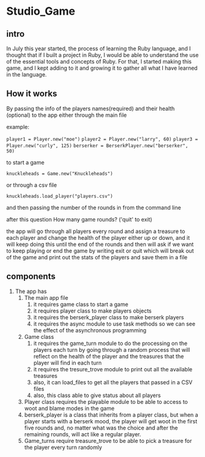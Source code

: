 # Studio_Game

## intro

  In July this year started, the process of learning the Ruby language, and I thought that if I built a project in Ruby, I would be able to understand the use of the essential tools and concepts of Ruby. For that, I started making this game, and I kept adding to it and growing it to gather all what I have learned in the language.

## How it works

By passing the info of the players names(required) and their health (optional) to the app either through the main file 

example:

`player1 = Player.new("moe")`
`player2 = Player.new("larry", 60)`
`player3 = Player.new("curly", 125)`
`berserker = BerserkPlayer.new("berserker", 50)`

to start a game

`knuckleheads = Game.new("Knuckleheads")`

or through a csv file

`knuckleheads.load_player("players.csv")`

 and then passing the number of the rounds in from the command line

 after this question
 How many game rounds? ('quit' to exit)
 
 the app will go through all players every round and assign a treasure to each player and change the health of the player either up or down, and it will keep doing this until the end of the rounds and then will ask if we want to keep playing or end the game by writing exit or quit which will break out of the game and print out the stats of the players and save them in a file

## components

1. The app has
   1. The main app file
      1. it requires game class to start a game
      2. it requires player class to make players objects
      3. it requires the berserk_player class to make berserk players
      4. it requires the async module to use task methods so we can see the effect of the asynchronous programming
   2. Game class
      1. it requires the game_turn module to do the processing on the players each turn by going through a random process that will reflect on the health of the player and the treasures that the player will find in each turn
      2. it requires the tresure_trove module to print out all the available treasures
      3. also, it can load_files to get all the players that passed in a CSV files
      4. also, this class able to give status about all players
   3. Player class requires the playable module to be able to access to woot and blame modes in the game
   4. berserk_player is a class that inherits from a player class, but when a player starts with a berserk mood, the player will get woot in the first five rounds and, no matter what was the choice and after the remaining rounds, will act like a regular player.
   5. Game_turns require treasure_trove to be able to pick a treasure for the player every turn randomly
